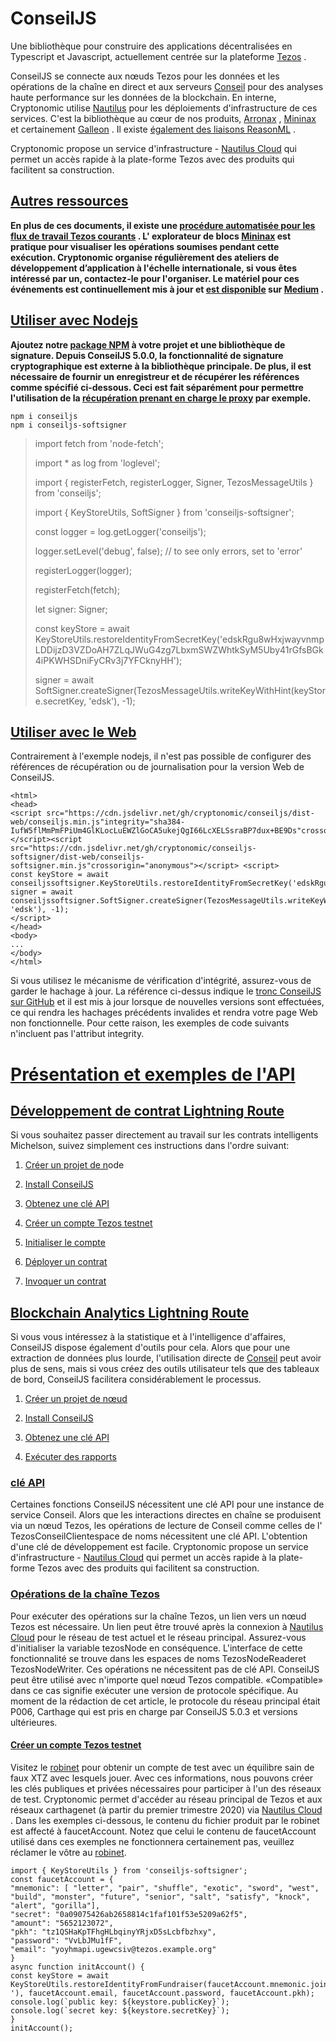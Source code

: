 # **ConseilJS**

Une bibliothèque pour construire des applications décentralisées en Typescript et Javascript, actuellement centrée sur la plateforme [Tezos](http://tezos.com/) .

ConseilJS se connecte aux nœuds Tezos pour les données et les opérations de la chaîne en direct et aux serveurs [Conseil](https://github.com/Cryptonomic/Conseil) pour des analyses haute performance sur les données de la blockchain. En interne, Cryptonomic utilise [Nautilus](https://github.com/Cryptonomic/Nautilus) pour les déploiements d'infrastructure de ces services. C'est la bibliothèque au cœur de nos produits, [Arronax](https://arronax.io/) , [Mininax](https://mininax.io/) et certainement [Galleon](https://galleon-wallet.tech/) . Il existe [également des liaisons ReasonML](https://github.com/Cryptonomic/ConseilJS-ReasonML-Bindings) .

Cryptonomic propose un service d'infrastructure - [Nautilus Cloud](https://nautilus.cloud/) qui permet un accès rapide à la plate-forme Tezos avec des produits qui facilitent sa construction.


## **[Autres ressources](https://cryptonomic.github.io/ConseilJS/#/?id=other-resources)**

**En plus de ces documents, il existe une [procédure automatisée pour les flux de travail Tezos courants](https://gist.github.com/anonymoussprocket/148d82fc9bf6c413be04155a90d57be6) . L' explorateur de blocs [Mininax](https://mininax.io/) est pratique pour visualiser les opérations soumises pendant cette exécution. Cryptonomic organise régulièrement des ateliers de développement d’application à l'échelle internationale, si vous êtes intéressé par un, contactez-le pour l'organiser. Le matériel pour ces événements est continuellement mis à jour et [est disponible](https://medium.com/the-cryptonomic-aperiodical/blockchain-development-with-tezos-698aa930e50f) sur [Medium](https://medium.com/the-cryptonomic-aperiodical) .**

## **[Utiliser avec Nodejs](https://cryptonomic.github.io/ConseilJS/#/?id=use-with-nodejs)**

**Ajoutez notre [package NPM](https://www.npmjs.com/package/conseiljs) à votre projet et une bibliothèque de signature. Depuis ConseilJS 5.0.0, la fonctionnalité de signature cryptographique est externe à la bibliothèque principale. De plus, il est nécessaire de fournir un enregistreur et de récupérer les références comme spécifié ci-dessous. Ceci est fait séparément pour permettre l'utilisation de la [récupération prenant en charge le proxy](https://www.npmjs.com/package/socks5-node-fetch) par exemple.**

    npm i conseiljs
    npm i conseiljs-softsigner

> import fetch from 'node-fetch';
> 
> import * as log from 'loglevel';
> 
> import { registerFetch, registerLogger, Signer, TezosMessageUtils }
> from 'conseiljs';
> 
> import { KeyStoreUtils, SoftSigner } from 'conseiljs-softsigner';
> 
> const logger = log.getLogger('conseiljs');
> 
> logger.setLevel('debug', false); // to see only errors, set to 'error'
> 
> registerLogger(logger);
> 
> registerFetch(fetch);
> 
> let signer: Signer;
> 
> const keyStore = await
> KeyStoreUtils.restoreIdentityFromSecretKey('edskRgu8wHxjwayvnmpLDDijzD3VZDoAH7ZLqJWuG4zg7LbxmSWZWhtkSyM5Uby41rGfsBGk4iPKWHSDniFyCRv3j7YFCknyHH');
> 
> signer = await
> SoftSigner.createSigner(TezosMessageUtils.writeKeyWithHint(keyStore.secretKey,
> 'edsk'), -1);

## **[Utiliser avec le Web](https://cryptonomic.github.io/ConseilJS/#/?id=use-with-web)**

Contrairement à l'exemple nodejs, il n'est pas possible de configurer des références de récupération ou de journalisation pour la version Web de ConseilJS.

    <html>
    <head>
    <script src="https://cdn.jsdelivr.net/gh/cryptonomic/conseiljs/dist-web/conseiljs.min.js"integrity="sha384-IufW5flMmPmFPiUm4GlKLocLuEWZlGoCA5ukejQgI66LcXELSsraBP7dux+BE9Ds"crossorigin="anonymous"></script><script src="https://cdn.jsdelivr.net/gh/cryptonomic/conseiljs-softsigner/dist-web/conseiljs-softsigner.min.js"crossorigin="anonymous"></script> <script>
    const keyStore = await conseiljssoftsigner.KeyStoreUtils.restoreIdentityFromSecretKey('edskRgu8wHxjwayvnmpLDDijzD3VZDoAH7ZLqJWuG4zg7LbxmSWZWhtkSyM5Uby41rGfsBGk4iPKWHSDniFyCRv3j7YFCknyHH');
    signer = await conseiljssoftsigner.SoftSigner.createSigner(TezosMessageUtils.writeKeyWithHint(keyStore.secretKey, 'edsk'), -1);
    </script>
    </head>
    <body>
    ...
    </body>
    </html>

Si vous utilisez le mécanisme de vérification d'intégrité, assurez-vous de garder le hachage à jour. La référence ci-dessus indique le [tronc ConseilJS sur GitHub](https://github.com/Cryptonomic/ConseilJS/blob/master/dist-web/conseiljs.min.js) et il est mis à jour lorsque de nouvelles versions sont effectuées, ce qui rendra les hachages précédents invalides et rendra votre page Web non fonctionnelle. Pour cette raison, les exemples de code suivants n'incluent pas l'attribut integrity.
# **[Présentation et exemples de l'API](https://cryptonomic.github.io/ConseilJS/#/?id=api-overview-and-examples)**
## **[Développement de contrat Lightning Route](https://cryptonomic.github.io/ConseilJS/#/?id=contract-development-lightning-route)**

Si vous souhaitez passer directement au travail sur les contrats intelligents Michelson, suivez simplement ces instructions dans l'ordre suivant:

1.  [Créer un projet de n](https://nodejs.org/en/docs/guides/getting-started-guide/)ode
    
2.  [Install ConseilJS](https://cryptonomic.github.io/ConseilJS/#/?id=use-with-nodejs)
    
3.  [Obtenez une clé API](https://cryptonomic.github.io/ConseilJS/#/?id=api-key)
    
4.  [Créer un compte Tezos testnet](https://cryptonomic.github.io/ConseilJS/#/?id=create-an-tezos-testnet-account)
    
5.  [Initialiser le compte](https://cryptonomic.github.io/ConseilJS/#/?id=initialize-the-account)
    
6.  [Déployer un contrat](https://cryptonomic.github.io/ConseilJS/#/?id=deploy-a-contract)
    
7.  [Invoquer un contrat](https://cryptonomic.github.io/ConseilJS/#/?id=invoke-a-contract)

## **[Blockchain Analytics Lightning Route](https://cryptonomic.github.io/ConseilJS/#/?id=blockchain-analytics-lightning-route)**

Si vous vous intéressez à la statistique et à l'intelligence d'affaires, ConseilJS dispose également d'outils pour cela. Alors que pour une extraction de données plus lourde, l'utilisation directe de [Conseil](https://cryptonomic.github.io/Conseil) peut avoir plus de sens, mais si vous créez des outils utilisateur tels que des tableaux de bord, ConseilJS facilitera considérablement le processus.

1.  [Créer un projet de nœud](https://nodejs.org/en/docs/guides/getting-started-guide/)
    
2.  [Install ConseilJS](https://cryptonomic.github.io/ConseilJS/#/?id=use-with-nodejs)
    
3.  [Obtenez une clé API](https://cryptonomic.github.io/ConseilJS/#/?id=api-key)
    
4.  [Exécuter des rapports](https://cryptonomic.github.io/ConseilJS/#/?id=reporting--analytics-functions)

### **[clé API](https://cryptonomic.github.io/ConseilJS/#/?id=api-key)**

Certaines fonctions ConseilJS nécessitent une clé API pour une instance de service Conseil. Alors que les interactions directes en chaîne se produisent via un nœud Tezos, les opérations de lecture de Conseil comme celles de l' TezosConseilClientespace de noms nécessitent une clé API.
L'obtention d'une clé de développement est facile. Cryptonomic propose un service d'infrastructure - [Nautilus Cloud](https://nautilus.cloud/) qui permet un accès rapide à la plate-forme Tezos avec des produits qui facilitent sa construction.


### **[Opérations de la chaîne Tezos](https://cryptonomic.github.io/ConseilJS/#/?id=tezos-chain-operations)**


Pour exécuter des opérations sur la chaîne Tezos, un lien vers un nœud Tezos est nécessaire. Un lien peut être trouvé après la connexion à [Nautilus Cloud](https://nautilus.cloud/) pour le réseau de test actuel et le réseau principal. Assurez-vous d'initialiser la variable tezosNode en conséquence. L'interface de cette fonctionnalité se trouve dans les espaces de noms TezosNodeReaderet TezosNodeWriter. Ces opérations ne nécessitent pas de clé API. ConseilJS peut être utilisé avec n'importe quel nœud Tezos compatible. «Compatible» dans ce cas signifie exécuter une version de protocole spécifique. Au moment de la rédaction de cet article, le protocole du réseau principal était P006, Carthage qui est pris en charge par ConseilJS 5.0.3 et versions ultérieures.
#### **[Créer un compte Tezos testnet](https://cryptonomic.github.io/ConseilJS/#/?id=create-a-tezos-testnet-account)**
Visitez le [robinet](https://faucet.tzalpha.net/) pour obtenir un compte de test avec un équilibre sain de faux XTZ avec lesquels jouer. Avec ces informations, nous pouvons créer les clés publiques et privées nécessaires pour participer à l'un des réseaux de test. Cryptonomic permet d'accéder au réseau principal de Tezos et aux réseaux carthagenet (à partir du premier trimestre 2020) via [Nautilus Cloud](https://nautilus.cloud/) . Dans les exemples ci-dessous, le contenu du fichier produit par le robinet est affecté à faucetAccount. Notez que celui le contenu de faucetAccount utilisé dans ces exemples ne fonctionnera certainement pas, veuillez réclamer le vôtre au [robinet](https://faucet.tzalpha.net/).

    import { KeyStoreUtils } from 'conseiljs-softsigner';
    const faucetAccount = {
    "mnemonic": [ "letter", "pair", "shuffle", "exotic", "sword", "west", "build", "monster", "future", "senior", "salt", "satisfy", "knock", "alert", "gorilla"],
    "secret": "0a09075426ab2658814c1faf101f53e5209a62f5",
    "amount": "5652123072",
    "pkh": "tz1QSHaKpTFhgHLbqinyYRjxD5sLcbfbzhxy",
    "password": "VvLbJMu1fF",
    "email": "yoyhmapi.ugewcsiv@tezos.example.org"
    }
    async function initAccount() {
    const keyStore = await KeyStoreUtils.restoreIdentityFromFundraiser(faucetAccount.mnemonic.join(' '), faucetAccount.email, faucetAccount.password, faucetAccount.pkh);
    console.log(`public key: ${keystore.publicKey}`);
    console.log(`secret key: ${keystore.secretKey}`);
    }
    initAccount();
